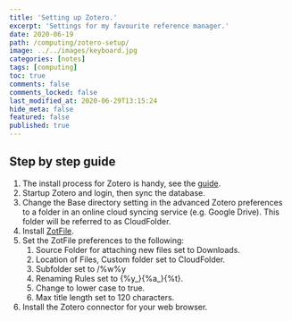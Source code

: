 ```yaml
---
title: 'Setting up Zotero.'
excerpt: 'Settings for my favourite reference manager.'
date: 2020-06-19
path: /computing/zotero-setup/
image: ../../images/keyboard.jpg
categories: [notes]
tags: [computing]
toc: true
comments: false
comments_locked: false
last_modified_at: 2020-06-29T13:15:24
hide_meta: false
featured: false
published: true
---
```


## Step by step guide
1. The install process for Zotero is handy, see the [guide](https://www.zotero.org/support/installation).
2. Startup Zotero and login, then sync the database.
3. Change the Base directory setting in the advanced Zotero preferences to a folder in an online cloud syncing service (e.g. Google Drive). This folder will be referred to as CloudFolder.
4. Install [ZotFile](http://zotfile.com/).
5. Set the ZotFile preferences to the following:
    1. Source Folder for attaching new files set to Downloads.
    2. Location of Files, Custom folder set to CloudFolder.
    3. Subfolder set to /%w%y
    4. Renaming Rules set to {%y\_}{%a\_}{%t}.
    5. Change to lower case to true.
    6. Max title length set to 120 characters.
6. Install the Zotero connector for your web browser.